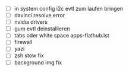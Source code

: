- [ ] in system config i2c evtl zum laufen bringen
- [ ] davinci resolve error
- [ ] nvidia drivers
- [ ] gum evtl deinstallieren
- [ ] tabs oder white space apps-flathub.lst
- [ ] firewall
- [ ] yazi
- [ ] zsh stow fix
- [ ] background img fix